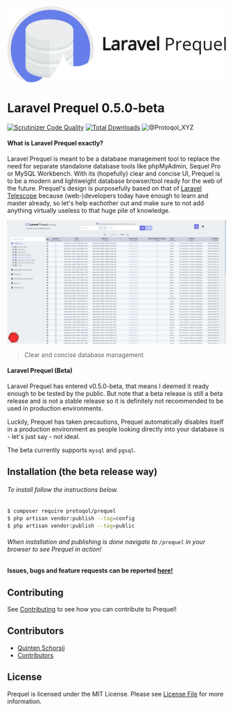 ![Laravel Prequel](./assets/prequel.png)

# Laravel Prequel 0.5.0-beta
[![Scrutinizer Code Quality](https://scrutinizer-ci.com/g/Protoqol/Prequel/badges/quality-score.png?b=master)](https://scrutinizer-ci.com/g/Protoqol/Prequel/?branch=master)
[![Total Downloads](https://img.shields.io/packagist/dt/protoqol/prequel.svg?style=flat)](https://packagist.org/packages/protoqol/prequel)
![@Protoqol_XYZ](https://img.shields.io/twitter/follow/Protoqol_XYZ.svg?label=%40Protoqol_XYZ&style=social)

#### What is Laravel Prequel exactly?
Laravel Prequel is meant to be a database management tool to replace the need for separate standalone database tools like phpMyAdmin, Sequel Pro or MySQL Workbench. With its (hopefully) clear and concise UI, Prequel is to be a modern and lightweight database browser/tool ready for the web of the future. Prequel's design is purposefully based on that of [Laravel Telescope](https://github.com/laravel/telescope) because (web-)developers today have enough to learn and master already, so let's help eachother out and make sure to not add anything virtually useless to that huge pile of knowledge. 

![Prequel Screenshot](./assets/prequel_screenshot.png)
> Clear and concise database management

#### Laravel Prequel (Beta)
Laravel Prequel has entered v0.5.0-beta, that means I deemed it ready enough to be tested by the public.
But note that a beta release is still a beta release and is not a stable release so it is definitely not recommended to be used in production environments. 

Luckily, Prequel has taken precautions, Prequel automatically disables itself in a production environment as people looking directly into your database is - let's just say - not ideal.

The beta currently supports `mysql` and `pgsql`.

## Installation (the beta release way)
###### To install follow the instructions below.
```bash
$ composer require protoqol/prequel
$ php artisan vendor:publish --tag=config
$ php artisan vendor:publish --tag=public
```
###### When installation and publishing is done navigate to `/prequel` in your browser to see Prequel in action!

#### Issues, bugs and feature requests can be reported [here!](https://github.com/Protoqol/Prequel/issues/new/choose)

## Contributing

See [Contributing](CONTRIBUTING.md) to see how you can contribute to Prequel! 


## Contributors
- [Quinten Schorsij](https://github.com/QuintenJustus)
- [Contributors](https://github.com/Protoqol/Prequel/graphs/contributors)

## License

Prequel is licensed under the MIT License. Please see [License File](LICENSE) for more information.
